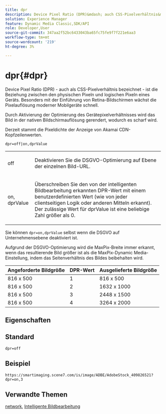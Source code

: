 ```yaml
---
title: dpr
description: Device Pixel Ratio (DPR)&mdash; auch CSS-Pixelverhältnis&mdash genannt; ist die Beziehung zwischen den physischen Pixeln und logischen Pixeln eines Geräts.
solution: Experience Manager
feature: Dynamic Media Classic,SDK/API
role: Developer,User
source-git-commit: 347aa2f52bc6433043ba65fc75fe9f7f221e6aa3
workflow-type: tm+mt
source-wordcount: '219'
ht-degree: 3%

---
```


# dpr{#dpr}

Device Pixel Ratio (DPR) - auch als CSS-Pixelverhältnis bezeichnet - ist die Beziehung zwischen den physischen Pixeln und logischen Pixeln eines Geräts. Besonders mit der Einführung von Retina-Bildschirmen wächst die Pixelauflösung moderner Mobilgeräte schnell.

Durch Aktivierung der Optimierung des Gerätepixelverhältnisses wird das Bild in der nativen Bildschirmauflösung gerendert, wodurch es scharf wird.

Derzeit stammt die Pixeldichte der Anzeige von Akamai CDN-Kopfzeilenwerten.

`dpr=off|on,dprValue`

<table id="simpletable_4CB26F72A56D4515B767C303F8E8A1CF"> 
 <tr class="strow"> 
  <td class="stentry"> <p> <span class="codeph"> <span class="varname"> off </span> </span> </p> </td> 
  <td class="stentry"> <p>Deaktivieren Sie die DSGVO-Optimierung auf Ebene der einzelnen Bild-URL. </p> </td> 
 </tr> 
 <tr class="strow"> 
  <td class="stentry"> <p> <span class="codeph"> <span class="varname"> on, dprValue </span> </span> </p> </td> 
  <td class="stentry"> <p>Überschreiben Sie den von der intelligenten Bildbearbeitung erkannten DPR-Wert mit einem benutzerdefinierten Wert (wie von jeder clientseitigen Logik oder anderen Mitteln erkannt). Der zulässige Wert für dprValue ist eine beliebige Zahl größer als 0. </p> </td> 
 </tr> 
</table>


Sie können `dpr=on,dprValue` selbst wenn die DSGVO auf Unternehmensebene deaktiviert ist.

Aufgrund der DSGVO-Optimierung wird die MaxPix-Breite immer erkannt, wenn das resultierende Bild größer ist als die MaxPix-Dynamic Media-Einstellung, indem das Seitenverhältnis des Bildes beibehalten wird.

| Angeforderte Bildgröße | DPR-Wert | Ausgelieferte Bildgröße |
|-|-|-|
| 816 x 500 | 1 | 816 x 500 |
| 816 x 500 | 2 | 1632 x 1000 |
| 816 x 500 | 3 | 2448 x 1500 |
| 816 x 500 | 4 | 3264 x 2000 |

## Eigenschaften



## Standard

`dpr=off`


## Beispiel

`https://smartimaging.scene7.com/is/image/ADBE/AdobeStock_409826521?dpr=on,3`


## Verwandte Themen

[network](/help/aem-is-ir-api/is-api/http-ref/image-serving-api-ref/c-http-protocol-reference/c-command-reference/r-network.md), [Intelligente Bildbearbeitung](https://experienceleague.adobe.com/docs/experience-manager-cloud-service/content/assets/dynamicmedia/imaging-faq.html?lang=en)